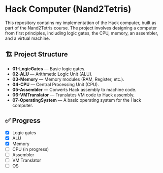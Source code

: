 # Hack Computer (Nand2Tetris)

This repository contains my implementation of the Hack computer, built as part of the Nand2Tetris course. The project involves designing a computer from first principles, including logic gates, the CPU, memory, an assembler, and a virtual machine.

## 🏗️ Project Structure

- **01-LogicGates** — Basic logic gates.  
- **02-ALU** — Arithmetic Logic Unit (ALU).  
- **03-Memory** — Memory modules (RAM, Register, etc.).
- **04-CPU** — Central Processing Unit (CPU).  
- **05-Assembler** — Converts Hack assembly to machine code.  
- **06-VMTranslator** — Translates VM code to Hack assembly.  
- **07-OperatingSystem** — A basic operating system for the Hack computer.  

## ✅ Progress

- [x] Logic gates  
- [x] ALU  
- [x] Memory
- [ ] CPU (in progress)  
- [ ] Assembler  
- [ ] VM Translator  
- [ ] OS
